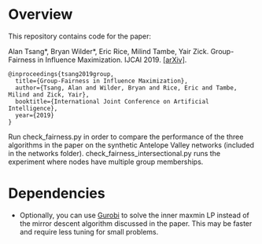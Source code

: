 # Overview
This repository contains code for the paper:

Alan Tsang*, Bryan Wilder*, Eric Rice, Milind Tambe, Yair Zick. Group-Fairness in Influence Maximization. IJCAI 2019. [[arXiv]](https://arxiv.org/abs/1903.00967). 
```
@inproceedings{tsang2019group,
  title={Group-Fairness in Influence Maximization},
  author={Tsang, Alan and Wilder, Bryan and Rice, Eric and Tambe, Milind and Zick, Yair},
  booktitle={International Joint Conference on Artificial Intelligence},
  year={2019}
}
```

Run check_fairness.py in order to compare the performance of the three algorithms in the paper on the synthetic Antelope Valley networks (included in the networks folder). check_fairness_intersectional.py runs the experiment where nodes have multiple group memberships.

# Dependencies
* Optionally, you can use [Gurobi](http://www.gurobi.com/) to solve the inner maxmin LP instead of the mirror descent algorithm discussed in the paper. This may be faster and require less tuning for small problems.
